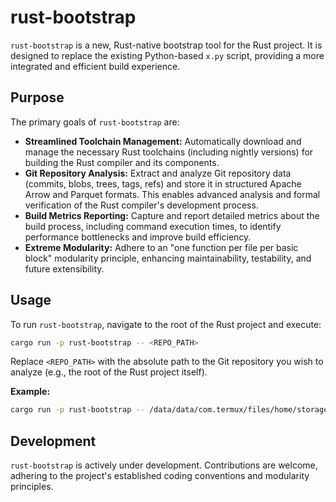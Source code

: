 # rust-bootstrap

`rust-bootstrap` is a new, Rust-native bootstrap tool for the Rust project. It is designed to replace the existing Python-based `x.py` script, providing a more integrated and efficient build experience.

## Purpose

The primary goals of `rust-bootstrap` are:

-   **Streamlined Toolchain Management:** Automatically download and manage the necessary Rust toolchains (including nightly versions) for building the Rust compiler and its components.
-   **Git Repository Analysis:** Extract and analyze Git repository data (commits, blobs, trees, tags, refs) and store it in structured Apache Arrow and Parquet formats. This enables advanced analysis and formal verification of the Rust compiler's development process.
-   **Build Metrics Reporting:** Capture and report detailed metrics about the build process, including command execution times, to identify performance bottlenecks and improve build efficiency.
-   **Extreme Modularity:** Adhere to an "one function per file per basic block" modularity principle, enhancing maintainability, testability, and future extensibility.

## Usage

To run `rust-bootstrap`, navigate to the root of the Rust project and execute:

```bash
cargo run -p rust-bootstrap -- <REPO_PATH>
```

Replace `<REPO_PATH>` with the absolute path to the Git repository you wish to analyze (e.g., the root of the Rust project itself).

**Example:**

```bash
cargo run -p rust-bootstrap -- /data/data/com.termux/files/home/storage/github/rust
```

## Development

`rust-bootstrap` is actively under development. Contributions are welcome, adhering to the project's established coding conventions and modularity principles.
